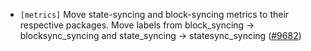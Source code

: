 - `[metrics]` Move state-syncing and block-syncing metrics to
  their respective packages. Move labels from block_syncing
  -> blocksync_syncing and state_syncing -> statesync_syncing
  ([#9682](https://github.com/tendermint/tendermint/issues/9682))